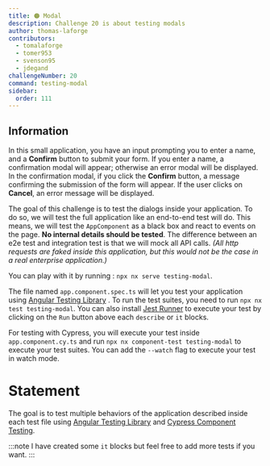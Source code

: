 ```yaml
---
title: 🟠 Modal
description: Challenge 20 is about testing modals
author: thomas-laforge
contributors:
  - tomalaforge
  - tomer953
  - svenson95
  - jdegand
challengeNumber: 20
command: testing-modal
sidebar:
  order: 111
---
```


## Information

In this small application, you have an input prompting you to enter a name, and a **Confirm** button to submit your form.
If you enter a name, a confirmation modal will appear; otherwise an error modal will be displayed.
In the confirmation modal, if you click the **Confirm** button, a message confirming the submission of the form will appear. If the user clicks on **Cancel**, an error message will be displayed.

The goal of this challenge is to test the dialogs inside your application. To do so, we will test the full application like an end-to-end test will do. This means, we will test the `AppComponent` as a black box and react to events on the page. <b>No internal details should be tested</b>. The difference between an e2e test and integration test is that we will mock all API calls. _(All http requests are faked inside this application, but this would not be the case in a real enterprise application.)_

You can play with it by running : `npx nx serve testing-modal`.

The file named `app.component.spec.ts` will let you test your application using [Angular Testing Library](https://testing-library.com/) . To run the test suites, you need to run `npx nx test testing-modal`. You can also install [Jest Runner](https://marketplace.visualstudio.com/items?itemName=firsttris.vscode-jest-runner) to execute your test by clicking on the `Run` button above each `describe` or `it` blocks.

For testing with Cypress, you will execute your test inside `app.component.cy.ts` and run `npx nx component-test testing-modal` to execute your test suites. You can add the `--watch` flag to execute your test in watch mode.

# Statement

The goal is to test multiple behaviors of the application described inside each test file using [Angular Testing Library](https://testing-library.com/) and [Cypress Component Testing](https://docs.cypress.io/guides/component-testing/overview).

:::note
I have created some `it` blocks but feel free to add more tests if you want.
:::
